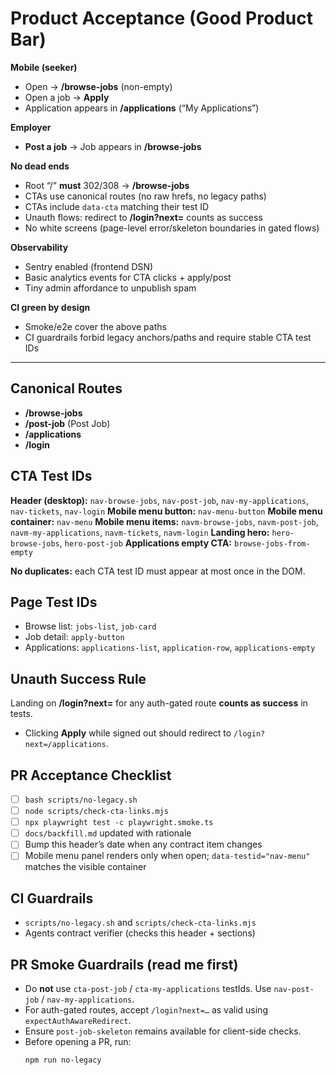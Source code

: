 <!-- AGENT CONTRACT v2025-11-05 -->

# Product Acceptance (Good Product Bar)

**Mobile (seeker)**
- Open → **/browse-jobs** (non-empty)
- Open a job → **Apply**
- Application appears in **/applications** (“My Applications”)

**Employer**
- **Post a job** → Job appears in **/browse-jobs**

**No dead ends**
- Root “/” **must** 302/308 → **/browse-jobs**
- CTAs use canonical routes (no raw hrefs, no legacy paths)
- CTAs include `data-cta` matching their test ID
- Unauth flows: redirect to **/login?next=<dest>** counts as success
- No white screens (page-level error/skeleton boundaries in gated flows)

**Observability**
- Sentry enabled (frontend DSN)
- Basic analytics events for CTA clicks + apply/post
- Tiny admin affordance to unpublish spam

**CI green by design**
- Smoke/e2e cover the above paths
- CI guardrails forbid legacy anchors/paths and require stable CTA test IDs

---

## Canonical Routes
- **/browse-jobs**
- **/post-job**  (Post Job)
- **/applications**
- **/login**

## CTA Test IDs
**Header (desktop):** `nav-browse-jobs`, `nav-post-job`, `nav-my-applications`, `nav-tickets`, `nav-login`
**Mobile menu button:** `nav-menu-button`
**Mobile menu container:** `nav-menu`
**Mobile menu items:** `navm-browse-jobs`, `navm-post-job`, `navm-my-applications`, `navm-tickets`, `navm-login`
**Landing hero:** `hero-browse-jobs`, `hero-post-job`
**Applications empty CTA:** `browse-jobs-from-empty`

**No duplicates:** each CTA test ID must appear at most once in the DOM.

## Page Test IDs
- Browse list: `jobs-list`, `job-card`
- Job detail: `apply-button`
- Applications: `applications-list`, `application-row`, `applications-empty`

## Unauth Success Rule
Landing on **/login?next=<dest>** for any auth-gated route **counts as success** in tests.
- Clicking **Apply** while signed out should redirect to `/login?next=/applications`.

## PR Acceptance Checklist
- [ ] `bash scripts/no-legacy.sh`
- [ ] `node scripts/check-cta-links.mjs`
- [ ] `npx playwright test -c playwright.smoke.ts`
- [ ] `docs/backfill.md` updated with rationale
- [ ] Bump this header’s date when any contract item changes
- [ ] Mobile menu panel renders only when open; `data-testid="nav-menu"` matches the visible container

## CI Guardrails
- `scripts/no-legacy.sh` and `scripts/check-cta-links.mjs`
- Agents contract verifier (checks this header + sections)
## PR Smoke Guardrails (read me first)
- Do **not** use `cta-post-job` / `cta-my-applications` testIds. Use `nav-post-job` / `nav-my-applications`.
- For auth-gated routes, accept `/login?next=…` as valid using `expectAuthAwareRedirect`.
- Ensure `post-job-skeleton` remains available for client-side checks.
- Before opening a PR, run:
  ```bash
  npm run no-legacy
  ```
